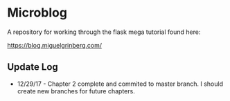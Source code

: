 # Microblog
A repository for working through the flask mega tutorial found here:

https://blog.miguelgrinberg.com/

## Update Log
* 12/29/17 - Chapter 2 complete and commited to master branch. I should create new branches for future chapters.